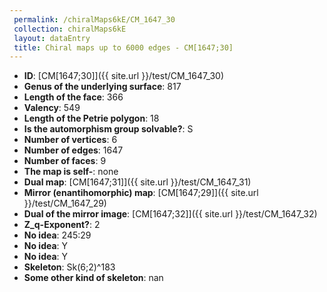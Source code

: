 ```yaml
--- 
 permalink: /chiralMaps6kE/CM_1647_30 
 collection: chiralMaps6kE
 layout: dataEntry
 title: Chiral maps up to 6000 edges - CM[1647;30]
---
```


- **ID**: [CM[1647;30]]({{ site.url }}/test/CM_1647_30)
- **Genus of the underlying surface**: 817
- **Length of the face**: 366
- **Valency**: 549
- **Length of the Petrie polygon**: 18
- **Is the automorphism group solvable?**: S
- **Number of vertices**: 6
- **Number of edges**: 1647
- **Number of faces**: 9
- **The map is self-**: none
- **Dual map**: [CM[1647;31]]({{ site.url }}/test/CM_1647_31)
- **Mirror (enantihomorphic) map**: [CM[1647;29]]({{ site.url }}/test/CM_1647_29)
- **Dual of the mirror image**: [CM[1647;32]]({{ site.url }}/test/CM_1647_32)
- **Z_q-Exponent?**: 2
- **No idea**:  245:29
- **No idea**: Y
- **No idea**: Y
- **Skeleton**: Sk(6;2)^183
- **Some other kind of skeleton**: nan
